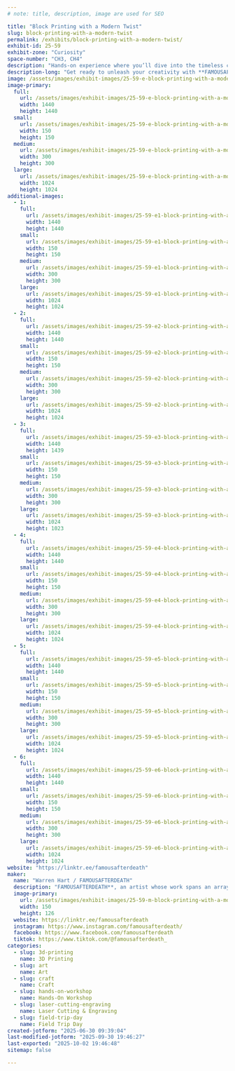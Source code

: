 ```yaml
---
# note: title, description, image are used for SEO

title: "Block Printing with a Modern Twist"
slug: block-printing-with-a-modern-twist
permalink: /exhibits/block-printing-with-a-modern-twist/
exhibit-id: 25-59
exhibit-zone: "Curiosity"
space-number: "CH3, CH4"
description: "Hands-on experience where you’ll dive into the timeless craft of block printing with a modern twist."
description-long: "Get ready to unleash your creativity with **FAMOUSAFTERDEATH**, an artist whose work spans an array of fascinating mediums—from art on antique books to 3D printed toys and intricate laser-cut designs! Ever wondered what it’s like to make your own block print? Now’s your chance! Swing by my booth for a hands-on experience where you’ll dive into the timeless craft of block printing—with a fresh, modern twist. Choose from a selection of unique designs, and create a one-of-a-kind print to take home. Don't miss out—come make something unforgettable with me. See you there!"
image: /assets/images/exhibit-images/25-59-e-block-printing-with-a-modern-twist-496111699-18502440415002174-5764717213979508654-n-1-300x300.jpg
image-primary: 
  full:
    url: /assets/images/exhibit-images/25-59-e-block-printing-with-a-modern-twist-496111699-18502440415002174-5764717213979508654-n-1-full.jpg
    width: 1440
    height: 1440
  small:
    url: /assets/images/exhibit-images/25-59-e-block-printing-with-a-modern-twist-496111699-18502440415002174-5764717213979508654-n-1-150x150.jpg
    width: 150
    height: 150
  medium:
    url: /assets/images/exhibit-images/25-59-e-block-printing-with-a-modern-twist-496111699-18502440415002174-5764717213979508654-n-1-300x300.jpg
    width: 300
    height: 300
  large:
    url: /assets/images/exhibit-images/25-59-e-block-printing-with-a-modern-twist-496111699-18502440415002174-5764717213979508654-n-1-1024x1024.jpg
    width: 1024
    height: 1024
additional-images: 
  - 1:
    full:
      url: /assets/images/exhibit-images/25-59-e1-block-printing-with-a-modern-twist-496157528-18502440400002174-1648127767764606573-n-1-full.jpg
      width: 1440
      height: 1440
    small:
      url: /assets/images/exhibit-images/25-59-e1-block-printing-with-a-modern-twist-496157528-18502440400002174-1648127767764606573-n-1-150x150.jpg
      width: 150
      height: 150
    medium:
      url: /assets/images/exhibit-images/25-59-e1-block-printing-with-a-modern-twist-496157528-18502440400002174-1648127767764606573-n-1-300x300.jpg
      width: 300
      height: 300
    large:
      url: /assets/images/exhibit-images/25-59-e1-block-printing-with-a-modern-twist-496157528-18502440400002174-1648127767764606573-n-1-1024x1024.jpg
      width: 1024
      height: 1024
  - 2:
    full:
      url: /assets/images/exhibit-images/25-59-e2-block-printing-with-a-modern-twist-466388928-18472700764015421-6510475009568000036-n-full.jpg
      width: 1440
      height: 1440
    small:
      url: /assets/images/exhibit-images/25-59-e2-block-printing-with-a-modern-twist-466388928-18472700764015421-6510475009568000036-n-150x150.jpg
      width: 150
      height: 150
    medium:
      url: /assets/images/exhibit-images/25-59-e2-block-printing-with-a-modern-twist-466388928-18472700764015421-6510475009568000036-n-300x300.jpg
      width: 300
      height: 300
    large:
      url: /assets/images/exhibit-images/25-59-e2-block-printing-with-a-modern-twist-466388928-18472700764015421-6510475009568000036-n-1024x1024.jpg
      width: 1024
      height: 1024
  - 3:
    full:
      url: /assets/images/exhibit-images/25-59-e3-block-printing-with-a-modern-twist-496073647-18502440385002174-285378356837594473-n-1-full.jpg
      width: 1440
      height: 1439
    small:
      url: /assets/images/exhibit-images/25-59-e3-block-printing-with-a-modern-twist-496073647-18502440385002174-285378356837594473-n-1-150x150.jpg
      width: 150
      height: 150
    medium:
      url: /assets/images/exhibit-images/25-59-e3-block-printing-with-a-modern-twist-496073647-18502440385002174-285378356837594473-n-1-300x300.jpg
      width: 300
      height: 300
    large:
      url: /assets/images/exhibit-images/25-59-e3-block-printing-with-a-modern-twist-496073647-18502440385002174-285378356837594473-n-1-1024x1023.jpg
      width: 1024
      height: 1023
  - 4:
    full:
      url: /assets/images/exhibit-images/25-59-e4-block-printing-with-a-modern-twist-466532947-18472700755015421-8346518311460922599-n-full.jpg
      width: 1440
      height: 1440
    small:
      url: /assets/images/exhibit-images/25-59-e4-block-printing-with-a-modern-twist-466532947-18472700755015421-8346518311460922599-n-150x150.jpg
      width: 150
      height: 150
    medium:
      url: /assets/images/exhibit-images/25-59-e4-block-printing-with-a-modern-twist-466532947-18472700755015421-8346518311460922599-n-300x300.jpg
      width: 300
      height: 300
    large:
      url: /assets/images/exhibit-images/25-59-e4-block-printing-with-a-modern-twist-466532947-18472700755015421-8346518311460922599-n-1024x1024.jpg
      width: 1024
      height: 1024
  - 5:
    full:
      url: /assets/images/exhibit-images/25-59-e5-block-printing-with-a-modern-twist-466926127-18472700773015421-7791683548183891848-n-full.jpg
      width: 1440
      height: 1440
    small:
      url: /assets/images/exhibit-images/25-59-e5-block-printing-with-a-modern-twist-466926127-18472700773015421-7791683548183891848-n-150x150.jpg
      width: 150
      height: 150
    medium:
      url: /assets/images/exhibit-images/25-59-e5-block-printing-with-a-modern-twist-466926127-18472700773015421-7791683548183891848-n-300x300.jpg
      width: 300
      height: 300
    large:
      url: /assets/images/exhibit-images/25-59-e5-block-printing-with-a-modern-twist-466926127-18472700773015421-7791683548183891848-n-1024x1024.jpg
      width: 1024
      height: 1024
  - 6:
    full:
      url: /assets/images/exhibit-images/25-59-e6-block-printing-with-a-modern-twist-496111699-18502440415002174-5764717213979508654-n-1-6565-full.jpg
      width: 1440
      height: 1440
    small:
      url: /assets/images/exhibit-images/25-59-e6-block-printing-with-a-modern-twist-496111699-18502440415002174-5764717213979508654-n-1-6565-150x150.jpg
      width: 150
      height: 150
    medium:
      url: /assets/images/exhibit-images/25-59-e6-block-printing-with-a-modern-twist-496111699-18502440415002174-5764717213979508654-n-1-6565-300x300.jpg
      width: 300
      height: 300
    large:
      url: /assets/images/exhibit-images/25-59-e6-block-printing-with-a-modern-twist-496111699-18502440415002174-5764717213979508654-n-1-6565-1024x1024.jpg
      width: 1024
      height: 1024
website: "https://linktr.ee/famousafterdeath"
maker: 
  name: "Warren Hart / FAMOUSAFTERDEATH"
  description: "FAMOUSAFTERDEATH**, an artist whose work spans an array of fascinating mediums—from art on antique books to 3D printed toys and intricate laser-cut designs!"
  image-primary:
    url: /assets/images/exhibit-images/25-59-m-block-printing-with-a-modern-twist-deadbook-150x126.png
    width: 150
    height: 126
  website: https://linktr.ee/famousafterdeath
  instagram: https://www.instagram.com/famousafterdeath/
  facebook: https://www.facebook.com/famousafterdeath
  tiktok: https://www.tiktok.com/@famousafterdeath_
categories: 
  - slug: 3d-printing
    name: 3D Printing
  - slug: art
    name: Art
  - slug: craft
    name: Craft
  - slug: hands-on-workshop
    name: Hands-On Workshop
  - slug: laser-cutting-engraving
    name: Laser Cutting & Engraving
  - slug: field-trip-day
    name: Field Trip Day
created-jotform: "2025-06-30 09:39:04"
last-modified-jotform: "2025-09-30 19:46:27"
last-exported: "2025-10-02 19:46:48"
sitemap: false

---
```

